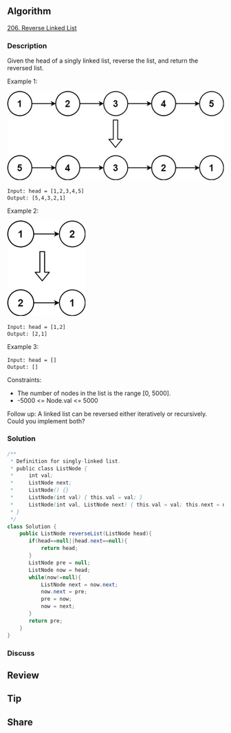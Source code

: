 ## Algorithm

[206. Reverse Linked List](https://leetcode.com/problems/reverse-linked-list/)

### Description

Given the head of a singly linked list, reverse the list, and return the reversed list.

Example 1:

![](assets/20210326-66760cf7.png)

```
Input: head = [1,2,3,4,5]
Output: [5,4,3,2,1]
```

Example 2:

![](assets/20210326-d96abdb6.png)

```
Input: head = [1,2]
Output: [2,1]
```

Example 3:

```
Input: head = []
Output: []
```

Constraints:

- The number of nodes in the list is the range [0, 5000].
- -5000 <= Node.val <= 5000

Follow up: A linked list can be reversed either iteratively or recursively. Could you implement both?

### Solution

```java
/**
 * Definition for singly-linked list.
 * public class ListNode {
 *     int val;
 *     ListNode next;
 *     ListNode() {}
 *     ListNode(int val) { this.val = val; }
 *     ListNode(int val, ListNode next) { this.val = val; this.next = next; }
 * }
 */
class Solution {
    public ListNode reverseList(ListNode head){
       if(head==null||head.next==null){
           return head;
       }
       ListNode pre = null;
       ListNode now = head;
       while(now!=null){
           ListNode next = now.next;
           now.next = pre;
           pre = now;
           now = next;
       }
       return pre;
    }
}
```

### Discuss

## Review


## Tip


## Share
